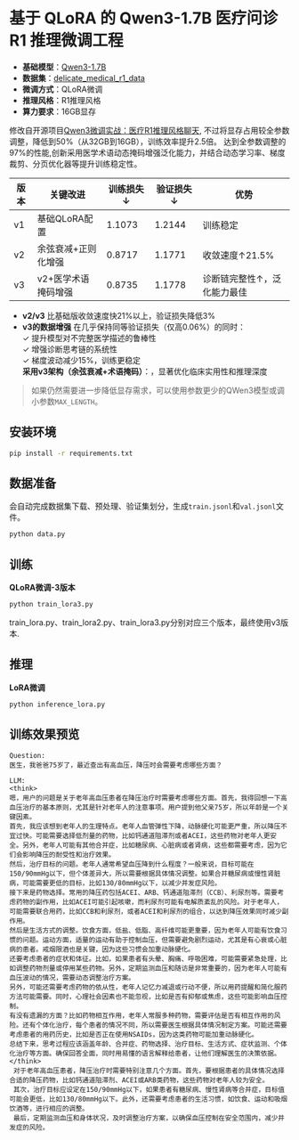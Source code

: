 # 基于 QLoRA 的 Qwen3-1.7B 医疗问诊 R1 推理微调工程

- **基础模型**：[Qwen3-1.7B](https://modelscope.cn/models/Qwen/Qwen3-1.7B/summary)
- **数据集**：[delicate_medical_r1_data](https://modelscope.cn/datasets/krisfu/delicate_medical_r1_data)
- **微调方式**：QLoRA微调
- **推理风格**：R1推理风格
- **算力要求**：16GB显存

修改自开源项目[Qwen3微调实战：医疗R1推理风格聊天](https://github.com/Zeyi-Lin/Qwen3-Medical-SFT), 不过将显存占用较全参数调整，降低到50%（从32GB到16GB），训练效率提升2.5倍。
达到全参数调整的97%的性能,创新采用医学术语动态掩码增强泛化能力，并结合动态学习率、梯度裁剪、分页优化器等提升训练稳定性。

| 版本 | 关键改进                          | 训练损失 ↓ | 验证损失 ↓ | 优势                          |
|------|-----------------------------------|------------|------------|-------------------------------|
| v1   | 基础QLoRA配置                     | 1.1073     | 1.2144     | 训练稳定                      |
| v2   | 余弦衰减+正则化增强               | 0.8717     | 1.1771     | 收敛速度↑21.5%                |
| v3   | v2+医学术语掩码增强               | 0.8735     | 1.1778     | 诊断链完整性↑，泛化能力最佳    |

- **v2/v3** 比基础版收敛速度快21%以上，验证损失降低3%  
- **v3的数据增强** 在几乎保持同等验证损失（仅高0.06%）的同时：  
  ✓ 提升模型对不完整医学描述的鲁棒性  
  ✓ 增强诊断思考链的系统性  
  ✓ 梯度波动减少15%，训练更稳定  
**采用v3架构（余弦衰减+术语掩码）**：，显著优化临床实用性和推理深度

> 如果仍然需要进一步降低显存需求，可以使用参数更少的QWen3模型或调小参数`MAX_LENGTH`。

## 安装环境

```bash
pip install -r requirements.txt
```

## 数据准备

会自动完成数据集下载、预处理、验证集划分，生成`train.jsonl`和`val.jsonl`文件。

```bash
python data.py
```

## 训练

**QLoRA微调-3版本**
```bash
python train_lora3.py
```
train_lora.py、train_lora2.py、train_lora3.py分别对应三个版本，最终使用v3版本.

## 推理

**LoRA微调**
```bash
python inference_lora.py
```

## 训练效果预览

```
Question: 
医生，我爸爸75岁了，最近查出有高血压，降压时会需要考虑哪些方面？

LLM:
<think>
嗯，用户的问题是关于老年高血压患者在降压治疗时需要考虑哪些方面。首先，我得回想一下高血压治疗的基本原则，尤其是针对老年人的注意事项。用户提到他父亲75岁，所以年龄是一个关键因素。
首先，我应该想到老年人的生理特点。老年人血管弹性下降，动脉硬化可能更严重，所以降压不宜过快。可能需要选择低剂量的药物，比如钙通道阻滞剂或者ACEI，这些药物对老年人更安全。另外，老年人可能有其他合并症，比如糖尿病、心脏病或者肾病，这些都需要考虑，因为它们会影响降压的耐受性和治疗效果。
然后，治疗目标的问题。老年人通常希望血压降到什么程度？一般来说，目标可能在150/90mmHg以下，但个体差异大，所以需要根据具体情况调整。如果合并糖尿病或慢性肾脏病，可能需要更低的目标，比如130/80mmHg以下，以减少并发症风险。
接下来是药物选择。常用的降压药包括ACEI、ARB、钙通道阻滞剂（CCB）、利尿剂等。需要考虑药物的副作用，比如ACEI可能引起咳嗽，而利尿剂可能有电解质紊乱的风险。对于老年人，可能需要联合用药，比如CCB和利尿剂，或者ACEI和利尿剂的组合，以达到降压效果同时减少副作用。
然后是生活方式的调整。饮食方面，低盐、低脂、高纤维可能更重要，因为老年人可能有饮食习惯的问题。运动方面，适量的运动有助于控制血压，但需要避免剧烈运动，尤其是有心衰或心脏病的患者。戒烟限酒也是关键，因为这些习惯会加重动脉硬化。
还要考虑患者的症状和体征。比如，如果患者有头晕、胸痛、呼吸困难，可能需要紧急处理，比如调整药物剂量或停用某些药物。另外，定期监测血压和随访是非常重要的，因为老年人可能有血压波动的情况，需要动态调整治疗方案。
另外，可能还需要考虑药物的依从性，老年人记忆力减退或行动不便，所以用药提醒和简化服药方法可能需要。同时，心理社会因素也不能忽视，比如是否有抑郁或焦虑，这些可能影响血压控制。
有没有遗漏的方面？比如药物相互作用，老年人常服多种药物，需要评估是否有相互作用的风险。还有个体化治疗，每个患者的情况不同，所以需要医生根据具体情况制定方案。可能还需要考虑患者的用药历史，比如是否正在使用NSAIDs，因为这类药物可能加重动脉硬化。
总结下来，思考过程应该涵盖年龄、合并症、药物选择、治疗目标、生活方式、症状监测、个体化治疗等方面。确保回答全面，同时用易懂的语言解释给患者，让他们理解医生的决策依据。
</think> 
 对于老年高血压患者，降压治疗时需要特别注意几个方面。首先，要根据患者的具体情况选择合适的降压药物，比如钙通道阻滞剂、ACEI或ARB类药物，这些药物对老年人较为安全。
 其次，治疗目标应设定在150/90mmHg以下，如果患者有糖尿病、慢性肾病等合并症，目标值可能会更低，比如130/80mmHg以下。此外，还需要考虑患者的生活习惯，如饮食、运动和吸烟饮酒等，进行相应的调整。
 最后，定期监测血压和身体状况，及时调整治疗方案，以确保血压控制在安全范围内，减少并发症的风险。
```

